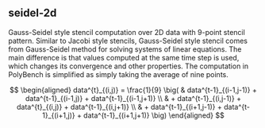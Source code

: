 ## seidel-2d

Gauss-Seidel style stencil computation over 2D data with 9-point stencil pattern. Similar to Jacobi style stencils, Gauss-Seidel style stencil comes from Gauss-Seidel method for solving systems of linear equations. The main difference is that values computed at the same time step is used, which changes its convergence and other properties. The computation in PolyBench is simplified as simply taking the average of nine points.

$$
\begin{aligned}
data^{t}_{(i,j)} = \frac{1}{9} \big(
& data^{t-1}_{(i-1,j-1)} + data^{t-1}_{(i-1,j)} + data^{t-1}_{(i-1,j+1)} \\
& + data^{t-1}_{(i,j-1)} + data^{t}_{(i,j)} + data^{t-1}_{(i,j+1)} \\
& + data^{t-1}_{(i+1,j-1)} + data^{t-1}_{(i+1,j)} + data^{t-1}_{(i+1,j+1)}
\big)
\end{aligned}
$$